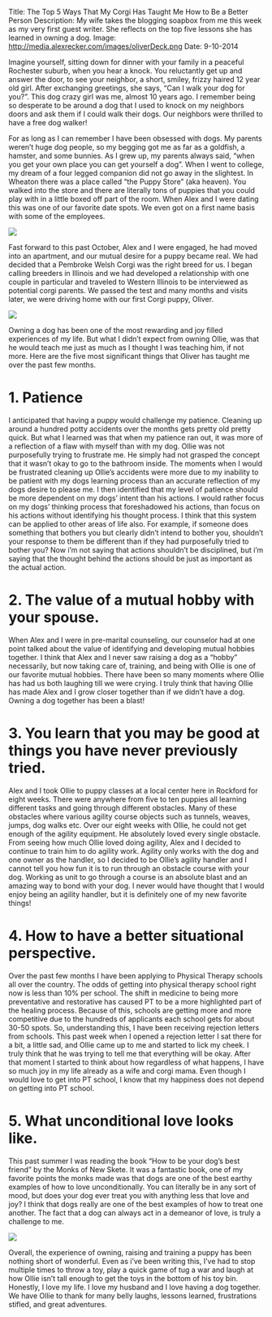 Title: The Top 5 Ways That My Corgi Has Taught Me How to Be a Better Person 
Description: My wife takes the blogging soapbox from me this week as my very first guest writer.  She reflects on the top five lessons she has learned in owning a dog. 
Image: http://media.alexrecker.com/images/oliverDeck.png 
Date: 9-10-2014 

Imagine yourself, sitting down for dinner with your family in a peaceful Rochester suburb, when you hear a knock. You reluctantly get up and answer the door, to see your neighbor, a short, smiley, frizzy haired 12 year old girl. After exchanging greetings, she says, “Can I walk your dog for you?”. This dog crazy girl was me, almost 10 years ago. I remember being so desperate to be around a dog that I used to knock on my neighbors doors and ask them if I could walk their dogs. Our neighbors were thrilled to have a free dog walker!

For as long as I can remember I have been obsessed with dogs. My parents weren’t huge dog people, so my begging got me as far as a goldfish, a hamster, and some bunnies. As I grew up, my parents always said, “when you get your own place you can get yourself a dog”. When I went to college, my dream of a four legged companion did not go away in the slightest. In Wheaton there was a place called “the Puppy Store” (aka heaven). You walked into the store and there are literally tons of puppies that you could play with in a little boxed off part of the room. When Alex and I were dating this was one of our favorite date spots. We even got on a first name basis with some of the employees. 

![](http://media.alexrecker.com/images/puppyStore.png)

Fast forward to this past October, Alex and I were engaged, he had moved into an apartment, and our mutual desire for a puppy became real. We had decided that a Pembroke Welsh Corgi was the right breed for us. I began calling breeders in Illinois and we had developed a relationship with one couple in particular and traveled to Western Illinois to be interviewed as potential corgi parents. We passed the test and many months and visits later, we were driving home with our first Corgi puppy, Oliver. 

![](http://media.alexrecker.com/images/oliverDeck.png)

Owning a dog  has been one of the most rewarding and joy filled experiences of my life. But what I didn’t expect from owning Ollie, was that he would teach me just as much as I thought I was teaching him, if not more. Here are the five most significant things that Oliver has taught me over the past few months.

# 1. Patience

I anticipated that having a puppy would challenge my patience. Cleaning up around a hundred potty accidents over the months gets pretty old pretty quick. But what I learned was that when my patience ran out, it was more of a reflection of a flaw with myself than with my dog. Ollie was not purposefully trying to frustrate me. He simply had not grasped the concept that it wasn’t okay to go to the bathroom inside. The moments when I would be frustrated cleaning up Ollie’s accidents were more due to my inability to be patient with my dogs learning process than an accurate reflection of my dogs desire to please me. I then identified that my level of patience should be more dependent on my dogs’ intent than his actions. I would rather focus on my dogs’ thinking process that foreshadowed his actions, than focus on his actions without identifying his thought process. I think that this system can be applied to other areas of life also. For example, if someone does something that bothers you but clearly didn’t intend to bother you, shouldn’t your response to them be different than if they had purposefully tried to bother you? Now i’m not saying that actions shouldn’t be disciplined, but i’m saying that the thought behind the actions should be just as important as the actual action.

# 2. The value of a mutual hobby with your spouse. 

When Alex and I were in pre-marital counseling, our counselor had at one point talked about the value of identifying and developing mutual hobbies together. I think that Alex and I never saw raising a dog as a “hobby” necessarily, but now taking care of, training, and being with Ollie is one of our favorite mutual hobbies. There have been so many moments where Ollie has had us both laughing till we were crying. I truly think that having Ollie has made Alex and I grow closer together than if we didn’t have a dog. Owning a dog together has been a blast! 

# 3. You learn that you may be good at things you have never previously tried. 

Alex and I took Ollie to puppy classes at a local center here in Rockford for eight weeks. There were anywhere from five to ten puppies all learning different tasks and going through different obstacles. Many of these obstacles where various agility course objects such as tunnels, weaves, jumps, dog walks etc. Over our eight weeks with Ollie, he could not get enough of the agility equipment. He absolutely loved every single obstacle. From seeing how much Ollie loved doing agility, Alex and I decided to continue to train him to do agility work. Agility only works with the dog and one owner as the handler, so I decided to be Ollie’s agility handler and I cannot tell you how fun it is to run through an obstacle course with your dog. Working as unit to go through a course is an absolute blast and an amazing way to bond with your dog. I never would have thought that I would enjoy being an agility handler, but it is definitely one of my new favorite things! 

# 4. How to have a better situational perspective. 

Over the past few months I have been applying to Physical Therapy schools all over the country. The odds of getting into physical therapy school right now is less than 10% per school. The shift in medicine to being more preventative and restorative has caused PT to be a more highlighted part of the healing process. Because of this, schools are getting more and more competitive due to the hundreds of applicants each school gets for about 30-50 spots. So, understanding this, I have been receiving rejection letters from schools. This past week when I opened a rejection letter I sat there for a bit, a little sad, and Ollie came up to me and started to lick my cheek. I truly think that he was trying to tell me that everything will be okay. After that moment I started to think about how regardless of what happens, I have so much joy in my life already as a wife and corgi mama. Even though I would love to get into PT school, I know that my happiness does not depend on getting into PT school. 

# 5. What unconditional love looks like. 

This past summer I was reading the book “How to be your dog’s best friend” by the Monks of New Skete. It was a fantastic book, one of my favorite points the monks made was that dogs are one of the best earthy examples of how to love unconditionally. You can literally be in any sort of mood, but does your dog ever treat you with anything less that love and joy? I think that dogs really are one of the best examples of how to treat one another. The fact that a dog can always act in a demeanor of love, is truly a challenge to me. 

![](http://media.alexrecker.com/images/ollieLookingUp.png)

Overall, the experience of owning, raising and training a puppy has been nothing short of wonderful. Even as i’ve been writing this, I’ve had to stop multiple times to throw a toy, play a quick game of tug a war and laugh at how Ollie isn’t tall enough to get the toys in the bottom of his toy bin. Honestly, I love my life. I love my husband and I love having a dog together. We have Ollie to thank for many belly laughs, lessons learned, frustrations stifled, and great adventures.  





